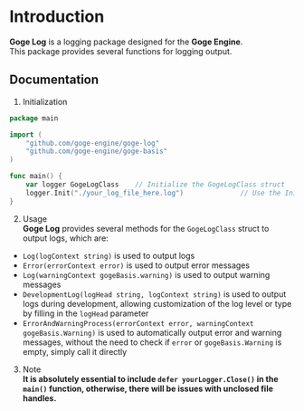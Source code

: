 # Introduction
**Goge Log** is a logging package designed for the **Goge Engine**.  
This package provides several functions for logging output.

## Documentation
1. Initialization
```go
package main

import (
    "github.com/goge-engine/goge-log"
    "github.com/goge-engine/goge-basis"
)

func main() {
    var logger GogeLogClass    // Initialize the GogeLogClass struct
    logger.Init("./your_log_file_here.log")              // Use the Init() method to initialize the log output
}
```  

2. Usage  
**Goge Log** provides several methods for the `GogeLogClass` struct to output logs, which are:  
- `Log(logContext string)` is used to output logs
- `Error(errorContext error)` is used to output error messages 
- `Log(warningContext gogeBasis.warning)` is used to output warning messages
- `DevelopmentLog(logHead string, logContext string)` is used to output logs during development, allowing customization of the log level or type by filling in the `logHead` parameter
- `ErrorAndWarningProcess(errorContext error, warningContext gogeBasis.Warning)` is used to automatically output error and warning messages, without the need to check if `error` or `gogeBasis.Warning` is empty, simply call it directly

3. Note  
**It is absolutely essential to include `defer yourLogger.Close()` in the `main()` function, otherwise, there will be issues with unclosed file handles.**